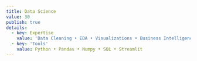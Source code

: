 ```yaml
---
title: Data Science
value: 30
publish: true
details:
  - key: Expertise
    value: 'Data Cleaning • EDA • Visualizations • Business Intelligence'
  - key: 'Tools'
    value: Python • Pandas • Numpy • SQL • Streamlit
---
```

